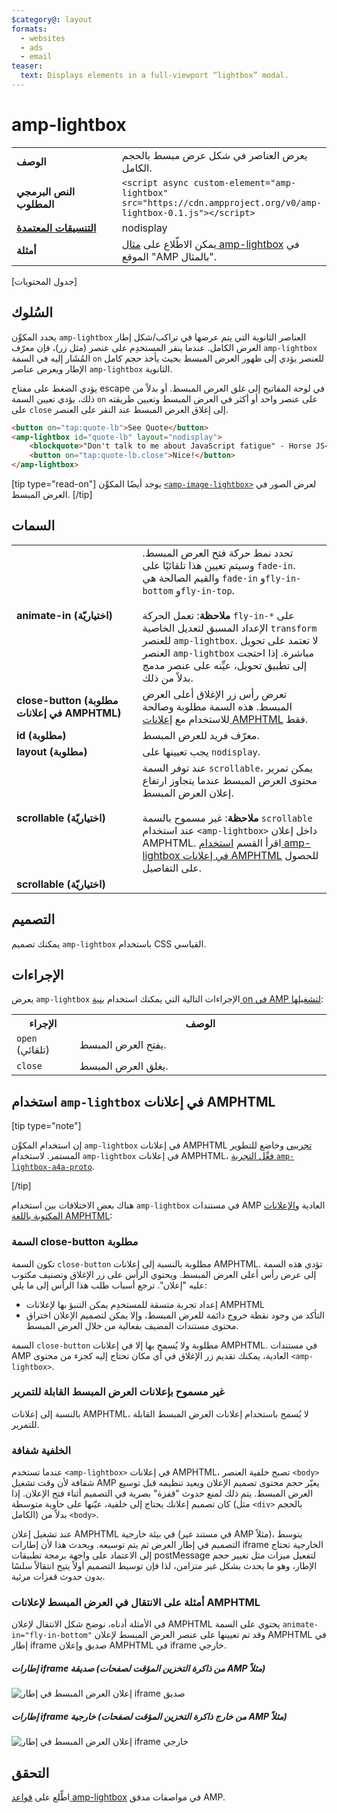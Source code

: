 ```yaml
---
$category@: layout
formats:
  - websites
  - ads
  - email
teaser:
  text: Displays elements in a full-viewport “lightbox” modal.
---
```




<!--
       Copyright 2016 The AMP HTML Authors. All Rights Reserved.

       Licensed under the Apache License, Version 2.0 (the "License");
     you may not use this file except in compliance with the License.
     You may obtain a copy of the License at

     http://www.apache.org/licenses/LICENSE-2.0

     Unless required by applicable law or agreed to in writing, software
     distributed under the License is distributed on an "AS-IS" BASIS,
     WITHOUT WARRANTIES OR CONDITIONS OF ANY KIND, either express or implied.
     See the License for the specific language governing permissions and
     limitations under the License.
-->

# amp-lightbox

<table>
  <tr>
    <td width="40%"><strong>الوصف</strong></td>
    <td>يعرض العناصر في شكل عرض مبسط بالحجم الكامل.</td>
  </tr>
  <tr>
    <td width="40%"><strong>النص البرمجي المطلوب</strong></td>
    <td><code>&lt;script async custom-element="amp-lightbox" src="https://cdn.ampproject.org/v0/amp-lightbox-0.1.js"&gt;&lt;/script&gt;</code></td>
  </tr>
  <tr>
    <td class="col-fourty"><strong><a href="https://www.ampproject.org/docs/guides/responsive/control_layout.html">التنسيقات المعتمدة</a></strong></td>
    <td>nodisplay</td>
  </tr>
  <tr>
    <td width="40%"><strong>أمثلة</strong></td>
    <td>يمكن الاطّلاع على <a href="https://ampbyexample.com/components/amp-lightbox/">مثال amp-lightbox</a> في الموقع "AMP بالمثال".</td>
  </tr>
</table>


[جدول المحتويات]

## السُلوك

يحدد المكوِّن `amp-lightbox` العناصر الثانوية التي يتم عرضها في تراكب/شكل إطار العرض الكامل. عندما ينقر المستخدِم على عنصر (مثل زر)، فإن معرّف `amp-lightbox` المُشَار إليه في السمة `on` للعنصر يؤدي إلى ظهور العرض المبسط بحيث يأخذ حجم كامل الإطار ويعرض عناصر `amp-lightbox` الثانوية.

يؤدي الضغط على مفتاح escape في لوحة المفاتيح إلى غلق العرض المبسط. أو بدلاً من ذلك، يؤدي تعيين السمة `on` على عنصر واحد أو أكثر في العرض المبسط وتعيين طريقته على `close` إلى إغلاق العرض المبسط عند النقر على العنصر.

```html
<button on="tap:quote-lb">See Quote</button>
<amp-lightbox id="quote-lb" layout="nodisplay">
    <blockquote>"Don't talk to me about JavaScript fatigue" - Horse JS</blockquote>
    <button on="tap:quote-lb.close">Nice!</button>
</amp-lightbox>
```

[tip type="read-on"]
يوجد أيضًا المكوِّن [`<amp-image-lightbox>`](https://www.ampproject.org/docs/reference/components/amp-image-lightbox) لعرض الصور في العرض المبسط.
[/tip]

## السمات

<table>
  <tr>
    <td width="40%"><strong>animate-in (اختياريّة)</strong></td>
    <td>تحدد نمط حركة فتح العرض المبسط. وسيتم تعيين هذا تلقائيًا على <code>fade-in</code>. والقيم الصالحة هي <code>fade-in</code> و<code>fly-in-bottom</code> و<code>fly-in-top</code>.
      <br><br>
      <strong>ملاحظة</strong>: تعمل الحركة <code>fly-in-*</code> على الإعداد المسبق لتعديل الخاصية <code>transform</code> للعنصر <code>amp-lightbox</code>. لا تعتمد على تحويل العنصر <code>amp-lightbox</code> مباشرة. إذا احتجت إلى تطبيق تحويل، عيِّنه على عنصر مدمج بدلاً من ذلك.</td>
  </tr>
  <tr>
    <td width="40%"><strong>close-button (مطلوبة في إعلانات AMPHTML)</strong></td>
    <td>تعرض رأس زر الإغلاق أعلى العرض المبسط. هذه السمة مطلوبة وصالحة للاستخدام مع <a href="#a4a">إعلانات AMPHTML</a> فقط.</td>
  </tr>
  <tr>
    <td width="40%"><strong>id (مطلوبة)</strong></td>
    <td>معرّف فريد للعرض المبسط.</td>
  </tr>
  <tr>
    <td width="40%"><strong>layout (مطلوبة)</strong></td>
    <td>يجب تعيينها على <code>nodisplay</code>.</td>
  </tr>
  <tr>
    <td width="40%"><strong>scrollable (اختياريّة)</strong></td>
    <td>عند توفر السمة <code>scrollable</code>، يمكن تمرير محتوى العرض المبسط عندما يتجاوز ارتفاع إعلان العرض المبسط.
      <br><br>
      <strong>ملاحظة</strong>: غير مسموح بالسمة <code>scrollable</code> عند استخدام <code>&lt;amp-lightbox&gt;</code> داخل إعلان AMPHTML. اقرأ القسم <a href="#a4a">استخدام amp-lightbox في إعلانات AMPHTML</a> للحصول على التفاصيل.</td>
  </tr>
  <tr>
    <td width="40%"><strong>scrollable (اختياريّة)</strong></td>
    <td></td>
  </tr>
</table>


## التصميم

يمكنك تصميم `amp-lightbox` باستخدام CSS القياسي.

## الإجراءات

يعرض `amp-lightbox` الإجراءات التالية التي يمكنك استخدام [بنية on في AMP لتشغيلها](https://www.ampproject.org/docs/reference/amp-actions-and-events):

<table>
  <tr>
    <th width="20%">الإجراء</th>
    <th>الوصف</th>
  </tr>
  <tr>
    <td><code>open</code> (تلقائي)</td>
    <td>يفتح العرض المبسط.</td>
  </tr>
  <tr>
    <td><code>close</code></td>
    <td>يغلق العرض المبسط.</td>
  </tr>
</table>


## <a id="a4a"></a> استخدام `amp-lightbox` في إعلانات AMPHTML

[tip type="note"]

إن استخدام المكوِّن `amp-lightbox` في إعلانات AMPHTML [تجريبي](https://www.ampproject.org/docs/reference/experimental) وخاضع للتطوير المستمر. لاستخدام `amp-lightbox` في إعلانات AMPHTML، [فعِّل التجربة `amp-lightbox-a4a-proto`](http://cdn.ampproject.org/experiments.html).

[/tip]

هناك بعض الاختلافات بين استخدام `amp-lightbox` في مستندات AMP العادية و[الإعلانات المكتوبة باللغة AMPHTML](../amp-a4a/amp-a4a-format.md):

### السمة close-button مطلوبة

تكون السمة `close-button` مطلوبة بالنسبة إلى إعلانات AMPHTML. تؤدي هذه السمة إلى عرض رأس أعلى العرض المبسط. ويحتوي الرأس على زر الإغلاق وتصنيف مكتوب عليه "إعلان". ترجع أسباب طلب هذا الرأس إلى ما يلي:

* إعداد تجربة متسقة للمستخدِم يمكن التنبؤ بها لإعلانات AMPHTML
* التأكد من وجود نقطة خروج دائمة للعرض المبسط، وإلا يمكن لتصميم الإعلان اختراق محتوى مستندات المضيف بفعالية من خلال العرض المبسط.

السمة `close-button` مطلوبة ولا يُسمح بها إلا في إعلانات AMPHTML. في مستندات AMP العادية، يمكنك تقديم زر الإغلاق في أي مكان تحتاج إليه كجزء من محتوى `<amp-lightbox>`.

### غير مسموح بإعلانات العرض المبسط القابلة للتمرير

بالنسبة إلى إعلانات AMPHTML، لا يُسمح باستخدام إعلانات العرض المبسط القابلة للتمرير.

### الخلفية شفافة

عندما تستخدم `<amp-lightbox>` في إعلانات AMPHTML، تصبح خلفية العنصر `<body>` شفافة لأن وقت تشغيل AMP يغيّر حجم محتوى تصميم الإعلان ويعيد تنظيمه قبل توسيع العرض المبسط. يتم ذلك لمنع حدوث "قفزة" بصرية في التصميم أثناء فتح الإعلان. إذا كان تصميم إعلانك يحتاج إلى خلفية، عيّنها على حاوية متوسطة (مثل `<div>` بالحجم الكامل) بدلاً من `<body>`.

عند تشغيل إعلان AMPHTML في بيئة خارجية (في مستند غير AMP مثلاً)، يتوسط التصميم في إطار العرض ثم يتم توسيعه. ويحدث هذا لأن إطارات iframe الخارجية تحتاج إلى الاعتماد على واجهة برمجة تطبيقات postMessage لتفعيل ميزات مثل تغيير حجم الإطار، وهو ما يحدث بشكل غير متزامن، لذا فإن توسيط التصميم أولاً يتيح انتقالاً سلسًا بدون حدوث قفزات مرئية.

### أمثلة على الانتقال في العرض المبسط لإعلانات AMPHTML

في الأمثلة أدناه، نوضح شكل الانتقال لإعلان AMPHTML يحتوي على السمة `animate-in="fly-in-bottom"` وقد تم تعيينها على عنصر العرض المبسط لإعلان AMPHTML في إطار iframe صديق وإعلان AMPHTML في iframe خارجي.

##### إطارات iframe صديقة (من ذاكرة التخزين المؤقت لصفحات AMP مثلاً)

<amp-img alt="إعلان العرض المبسط في إطار iframe صديق" width="360" height="480" src="https://github.com/ampproject/amphtml/raw/master/spec/img/lightbox-ad-fie.gif" layout="fixed">
<noscript>
<img alt="إعلان العرض المبسط في إطار iframe صديق" src="../../spec/img/lightbox-ad-fie.gif">
</noscript>
</amp-img>

##### إطارات iframe خارجية (من خارج ذاكرة التخزين المؤقت لصفحات AMP مثلاً)

<amp-img alt="إعلان العرض المبسط في إطار iframe خارجي" width="360" height="480" src="https://github.com/ampproject/amphtml/raw/master/spec/img/lightbox-ad-3p.gif" layout="fixed">
<noscript>
<img alt="إعلان العرض المبسط في إطار iframe خارجي" src="../../spec/img/lightbox-ad-3p.gif">
</noscript>
</amp-img>

## التحقق

اطِّلع على [قواعد amp-lightbox](https://github.com/ampproject/amphtml/blob/master/extensions/amp-lightbox/validator-amp-lightbox.protoascii) في مواصفات مدقق AMP.
